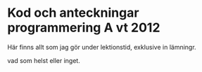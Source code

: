 # Kod och anteckningar programmering A vt 2012 #

Här finns allt som jag gör under lektionstid, exklusive in lämningr.

vad som helst eller inget.
